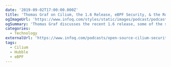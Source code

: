 ```yaml
---
date: '2019-09-02T17:00:00.000Z'
title: 'Thomas Graf on Cilium, the 1.6 Release, eBPF Security, & the Road ahead'
ogImageUrl: 'https://www.infoq.com/styles/static/images/podcast/podcast-infoq.png'
ogSummary: 'Thomas Graf discusses the recent 1.6 release, some of the security questions/concerns around eBPF, and the future roadmap for the project'
categories:
  - Technology
externalUrl: 'https://www.infoq.com/podcasts/open-source-cilium-security/'
tags:
  - Cilium
  - Hubble
  - eBPF
---
```

